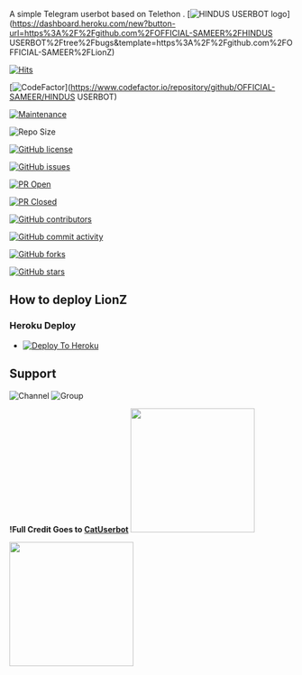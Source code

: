 A simple Telegram userbot based on Telethon .
[![HINDUS USERBOT logo](https://telegra.ph/file/c7699bd09d7aacb203bba.jpg)](https://dashboard.heroku.com/new?button-url=https%3A%2F%2Fgithub.com%2FOFFICIAL-SAMEER%2FHINDUS USERBOT%2Ftree%2Fbugs&template=https%3A%2F%2Fgithub.com%2FOFFICIAL-SAMEER%2FLionZ)

[![Hits](https://hits.seeyoufarm.com/api/count/incr/badge.svg?url=https%3A%2F%2Fgithub.com%2FOFFICIAL-SAMEER%2FHINDUS_USERBOT&count_bg=%2379C83D&title_bg=%23555555&icon=&icon_color=%23E7E7E7&title=hits&edge_flat=false)](https://github.com/OFFICIAL-SAMEER/LionZ)

[![CodeFactor](https://www.codefactor.io/repository/github/OFFICIAL-SAMEER/HINDUS_USERBOT/badge?&style=flat-square)](https://www.codefactor.io/repository/github/OFFICIAL-SAMEER/HINDUS USERBOT)

[![Maintenance](https://img.shields.io/badge/Maintained%3F-yes-green?&style=flat-square)](https://GitHub.com/OFFICIAL-SAMEER/HINDUS_USERBOT/graphs/commit-activity) 

![Repo Size](https://img.shields.io/github/repo-size/OFFICIAL-SAMEER/LionZ?&style=flat-square&logo=github)

[![GitHub license](https://img.shields.io/github/license/OFFICIAL-SAMEER/HINDUS_USERBOT?&style=flat-square&logo=github)](https://github.com/OFFICIAL-SAMEER/HINDUS_USERBOT/blob/master/LICENSE)

[![GitHub issues](https://img.shields.io/github/issues/OFFICIAL-SAMEER/HINDUS_USERBOT?&style=flat-square&logo=github)](https://github.com/OFFICIAL-SAMEER/HINDUS_USERBOT/issues)

[![PR Open](https://img.shields.io/github/issues-pr/OFFICIAL-SAMEER/HINDUS_USERBOT?&style=flat-square&logo=github)](https://github.com/OFFICIAL-SAMEER/HINDUS_USERBOT/pulls)

[![PR Closed](https://img.shields.io/github/issues-pr-closed/OFFICIAL-SAMEER/HINDUS_USERBOT?&style=flat-square&logo=github)](https://github.com/OFFICIAL-SAMEER/HINDUS_USERBOT/pulls?q=is:closed)

[![GitHub contributors](https://img.shields.io/github/contributors/OFFICIAL-SAMEER/HINDUS_USERBOT?&style=flat-square&logo=github)](https://GitHub.com/OFFICIAL-SAMEER/HINDUS_USERBOT/graphs/contributors/)

[![GitHub commit activity](https://img.shields.io/github/commit-activity/m/OFFICIAL-SAMEER/HINDUS_USERBOT?&style=flat-square&logo=github)](https://github.com/OFFICIAL-SAMEER/HINDUS_USERBOT/graphs/commit-activity)

[![GitHub forks](https://img.shields.io/github/forks/OFFICIAL-SAMEER/HINDUS_USERBOT?&style=flat-square&logo=github)](https://github.com/OFFICIAL-SAMEER/HINDUS_USERBOT/fork)

[![GitHub stars](https://img.shields.io/github/stars/OFFICIAL-SAMEER/HINDUS_USERBOT?&style=flat-square&logo=github)](https://github.com/OFFICIAL-SAMEER/HINDUS_USERBOT/stargazers)



## How to deploy LionZ
### Heroku Deploy
  - [![Deploy To Heroku](https://www.herokucdn.com/deploy/button.svg)](https://heroku.com/deploy?template=https://github.com/OFFICIAL-SAMEER/HINDUS_USERBOT)
  
## Support

![Channel](https://img.shields.io/badge/dynamic/json?color=red&label=channel%20@HINDUS_USERBOT&query=subscribers&url=https%3A%2F%2Fonline-users-api.up.railway.app%2Fcheck%3Fchat%3DHINDUS_USERBOT&logo=telegram)
![Group](https://img.shields.io/badge/dynamic/json?color=red&label=support%20@HINDUS_USERBOT_SUPPORT&query=online&url=https%3A%2F%2Fonline-users-api.up.railway.app%2Fcheck%3Fchat%3DHINDUS_USERBOT_SUPPORT&logo=telegram)

**!Full Credit Goes to [CatUserbot](https://github.com/sandy1709/catuserbot)**
   <a href="https://t.me/HINDUS_USERBOT"><img src="https://img.shields.io/badge/Channel%20Support%3F-yes-green?&style=flat-square?&logo=telegram" width=220px></a></p>
   <a href="https://t.me/HINDUS_USERBOT_SUPPORT"><img src="https://img.shields.io/badge/Group%20Support%3F-yes-green?&style=flat-square?&logo=telegram" width=220px></a></p>

